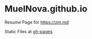 # MuelNova.github.io

Resume Page for https://zm.md

Static Files at [gh-pages](https://github.com/MuelNova/MuelNova.github.io/tree/gh-pages)
